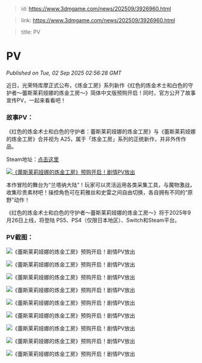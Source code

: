 > id: https://www.3dmgame.com/news/202509/3926960.html

> link: https://www.3dmgame.com/news/202509/3926960.html

> title: PV

# PV
_Published on Tue, 02 Sep 2025 02:56:28 GMT_

近日，光荣特库摩正式公布，《炼金工房》系列新作《红色的炼金术士和白色的守护者～蕾斯莱莉娅娜的炼金工房～》简体中文版预购开启！同时，官方公开了故事宣传PV，一起来看看吧！

### 故事PV：

《红色的炼金术士和白色的守护者：蕾斯莱莉娅娜的炼金工房》与《蕾斯莱莉娅娜的炼金工房》合并视为 A25，属于「炼金工房」系列的正统新作，并非外传作品。

Steam地址：[点击这里](https://store.steampowered.com/app/3259600/_/)

[![《蕾斯莱莉娅娜的炼金工房》预购开启！剧情PV放出](https://img.3dmgame.com/uploads/images/news/20250902/1756781706_638339.jpeg)](https://store.steampowered.com/app/3259600/_/)

本作冒险的舞台为“兰塔纳大陆”！玩家可以灵活运用各类采集工具，与魔物激战，收集珍贵素材吧！操控角色可在莉雅丝和史雷之间自由切换，各自拥有不同的“原野”动作！

《红色的炼金术士和白色的守护者～蕾斯莱莉娅娜的炼金工房～》将于2025年9月26日上线，将登陆 PS5、PS4（仅限日本地区）、Switch和Steam平台。

### PV截图：

![《蕾斯莱莉娅娜的炼金工房》预购开启！剧情PV放出](https://img.3dmgame.com/uploads/images/news/20250902/1756781695_212448_jpg_r.jpg)

![《蕾斯莱莉娅娜的炼金工房》预购开启！剧情PV放出](https://img.3dmgame.com/uploads/images/news/20250902/1756781695_580092_jpg_r.jpg)

![《蕾斯莱莉娅娜的炼金工房》预购开启！剧情PV放出](https://img.3dmgame.com/uploads/images/news/20250902/1756781695_381549_jpg_r.jpg)

![《蕾斯莱莉娅娜的炼金工房》预购开启！剧情PV放出](https://img.3dmgame.com/uploads/images/news/20250902/1756781696_826495_jpg_r.jpg)

![《蕾斯莱莉娅娜的炼金工房》预购开启！剧情PV放出](https://img.3dmgame.com/uploads/images/news/20250902/1756781696_889127_jpg_r.jpg)

![《蕾斯莱莉娅娜的炼金工房》预购开启！剧情PV放出](https://img.3dmgame.com/uploads/images/news/20250902/1756781696_591556_jpg_r.jpg)

![《蕾斯莱莉娅娜的炼金工房》预购开启！剧情PV放出](https://img.3dmgame.com/uploads/images/news/20250902/1756781696_254414_jpg_r.jpg)

![《蕾斯莱莉娅娜的炼金工房》预购开启！剧情PV放出](https://img.3dmgame.com/uploads/images/news/20250902/1756781696_507240_jpg_r.jpg)

![《蕾斯莱莉娅娜的炼金工房》预购开启！剧情PV放出](https://img.3dmgame.com/uploads/images/news/20250902/1756781696_739330_jpg_r.jpg)
